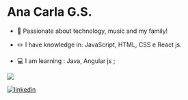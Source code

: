 # Ana Carla G.S.


- :blue_heart: Passionate about technology, music and my family!

- :pencil2: I have knowledge in: JavaScript, HTML, CSS e React js.
- :computer: I am learning : Java, Angular js ;



<p>
  <a href= "https://github.com/Anacarlags/github-readme-stats">
    <img src= "https://github-readme-stats.vercel.app/api/top-langs/?username=Anacarlags&layout=compact">
  </a>
</p>

[![linkedin](https://i.ibb.co/GCTcBjk/linkedin2.png)](https://www.linkedin.com/in/ana-carla-gs-lta)
